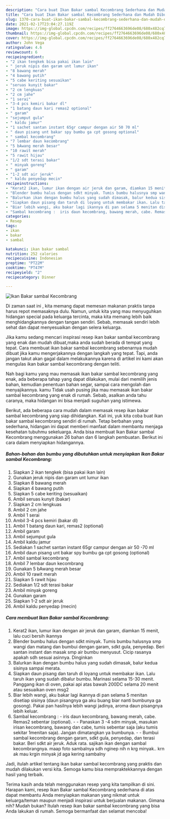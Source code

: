 ```yaml
---
description: "Cara buat Ikan Bakar sambal Kecombrang Sederhana dan Mudah Dibuat"
title: "Cara buat Ikan Bakar sambal Kecombrang Sederhana dan Mudah Dibuat"
slug: 1370-cara-buat-ikan-bakar-sambal-kecombrang-sederhana-dan-mudah-dibuat
date: 2021-02-17T23:04:27.119Z
image: https://img-global.cpcdn.com/recipes/ff2764663696de08/680x482cq70/ikan-bakar-sambal-kecombrang-foto-resep-utama.jpg
thumbnail: https://img-global.cpcdn.com/recipes/ff2764663696de08/680x482cq70/ikan-bakar-sambal-kecombrang-foto-resep-utama.jpg
cover: https://img-global.cpcdn.com/recipes/ff2764663696de08/680x482cq70/ikan-bakar-sambal-kecombrang-foto-resep-utama.jpg
author: John Vega
ratingvalue: 4.6
reviewcount: 6
recipeingredient:
- "2 ikan tengkek bisa pakai ikan lain"
- " jeruk nipis dan garam unt lumur ikan"
- "8 bawang merah"
- "4 bawang putih"
- "5 cabe keriting sesuaikan"
- "seruas kunyit bakar"
- "2 cm lengkuas"
- "2 cm jahe"
- "1 serai"
- "3-4 pcs kemiri bakar dl"
- "1 batang daun kari remas2 optional"
- " garam"
- "sejumput gula"
- " kaldu jamur"
- "1 sachet santan instant 65gr campur dengan air 50 70 ml"
- " daun pisang unt bakar spy bumbu ga cpt gosong optional"
- " sambal kecombrang"
- "7 lembar daun kecombrang"
- "5 bAwang merah besar"
- "10 rawit merah"
- "5 rawit hijau"
- "1/2 sdt terasi bakar"
- " minyak goreng"
- " garam"
- "1-2 sdt air jeruk"
- " kaldu penyedap mecin"
recipeinstructions:
- "Kerat2 ikan, lumur ikan dengan air jeruk dan garam, diamkan 15 menit, lalu cuci bersih ikannya"
- "Blender bumbu halus dengan sdkt minyak. Tumis bumbu halusnya smp wangi dan matang dan bumbui dengan garam, sdkt gula, penyedap. Beri santan instant dan masak smp air bumbu menyusut. Cicip rasanya apakah sdh sesuai asinnya. Dinginkan"
- "Balurkan ikan dengan bumbu halus yang sudah dimasak, balur kedua sisinya sampai merata."
- "Siapkan daun pisang dan taruh di loyang untuk membakar ikan. Lalu taruh ikan yang sudah dibalur bumbu. Marinasi selama 15-30 menit. Panggang ikan di oven, pakai api atas bawah 200DC selama 20 menit atau sesuaikan oven msg2"
- "Biar lebih wangi, aku bakar lagi ikannya di pan selama 5 menitan disetiap sisinya (daun pisangnya ga aku buang biar nanti bumbunya ga gosong). Pakai pan hasilnya lebih wangi jadinya, aroma daun pisangnya lebih keluar."
- "Sambal kecombrang :  iris daun kecombrang, bawang merah, cabe. Remas2 sebentar (optional).   Panaskan 3 -4 sdm minyak, masukan irisan kecombrang, bawang dan cabe, tumis sebentar saja (aku tumis sekitar 1menitan saja). Jangan dimatangkan ya bumbunya.   Bumbui sambal kecombrang dengan garam, sdkt gula, penyedap, dan terasi bakar. Beri sdkt air jeruk. Aduk rata. sajikan ikan dengan sambal kecombrangnya. maap foto sambalnya sdh nginep nih n krg minyak.. krn ak mau krgin minyak jd aga kering sambalny"
categories:
- Resep
tags:
- ikan
- bakar
- sambal

katakunci: ikan bakar sambal 
nutrition: 252 calories
recipecuisine: Indonesian
preptime: "PT22M"
cooktime: "PT47M"
recipeyield: "2"
recipecategory: Dinner

---
```



![Ikan Bakar sambal Kecombrang](https://img-global.cpcdn.com/recipes/ff2764663696de08/680x482cq70/ikan-bakar-sambal-kecombrang-foto-resep-utama.jpg)

Di zaman  saat ini , kita memang dapat memesan makanan praktis tanpa harus repot memasaknya dulu. Namun, untuk kita yang mau menyuguhkan hidangan special pada keluarga tercinta, maka kita memang lebih baik menghidangkannya dengan tangan sendiri. Sebab, memasak sendiri lebih sehat dan dapat menyesuaikan dengan selera keluarga.

Jika kamu sedang mencari inspirasi resep ikan bakar sambal kecombrang yang enak dan mudah dibuat,maka anda sudah berada di tempat yang tepat. Cara membuat ikan bakar sambal kecombrang  sebenarnya mudah dibuat jika kamu mengerjakannya dengan langkah yang tepat. Tapi, anda jangan takut akan gagal dalam melakukannya 
karena di artikel ini kami akan mengulas ikan bakar sambal kecombrang dengan teliti.  



Nah bagi kamu yang mau memasak ikan bakar sambal kecombrang yang enak, ada beberapa tahap yang dapat dilakukan, mulai dari memilih jenis bahan, kemudian penentuan bahan segar, sampai cara mengolah dan menyajikannya. kamu Tidak usah pusing jika mau memasak ikan bakar sambal kecombrang yang enak di rumah. Sebab, asalkan anda  tahu caranya, maka hidangan ini bisa menjadi suguhan yang istimewa.

Berikut, ada beberapa cara mudah dalam memasak resep ikan bakar sambal kecombrang yang siap dihidangkan. Kali ini, yuk kita coba buat ikan bakar sambal kecombrang sendiri di rumah. Tetap berbahan yang sederhana, hidangan ini dapat memberi manfaat dalam membantu menjaga kesehatan tubuhmu sekeluarga. Anda bisa membuat Ikan Bakar sambal Kecombrang menggunakan 26 bahan dan 6 langkah pembuatan. Berikut ini cara dalam menyiapkan hidangannya.

<!--inarticleads1-->

##### Bahan-bahan dan bumbu yang dibutuhkan untuk menyiapkan Ikan Bakar sambal Kecombrang:

1. Siapkan 2 ikan tengkek (bisa pakai ikan lain)
1. Gunakan  jeruk nipis dan garam unt lumur ikan
1. Siapkan 8 bawang merah
1. Siapkan 4 bawang putih
1. Siapkan 5 cabe keriting (sesuaikan)
1. Ambil seruas kunyit (bakar)
1. Siapkan 2 cm lengkuas
1. Ambil 2 cm jahe
1. Ambil 1 serai
1. Ambil 3-4 pcs kemiri (bakar dl)
1. Ambil 1 batang daun kari, remas2 (optional)
1. Ambil  garam
1. Ambil sejumput gula
1. Ambil  kaldu jamur
1. Sediakan 1 sachet santan instant 65gr campur dengan air 50 -70 ml
1. Ambil  daun pisang unt bakar spy bumbu ga cpt gosong (optional)
1. Ambil  sambal kecombrang
1. Ambil 7 lembar daun kecombrang
1. Gunakan 5 bAwang merah besar
1. Ambil 10 rawit merah
1. Siapkan 5 rawit hijau
1. Sediakan 1/2 sdt terasi bakar
1. Ambil  minyak goreng
1. Gunakan  garam
1. Siapkan 1-2 sdt air jeruk
1. Ambil  kaldu penyedap (mecin)




<!--inarticleads2-->

##### Cara membuat Ikan Bakar sambal Kecombrang:

1. Kerat2 ikan, lumur ikan dengan air jeruk dan garam, diamkan 15 menit, lalu cuci bersih ikannya
1. Blender bumbu halus dengan sdkt minyak. Tumis bumbu halusnya smp wangi dan matang dan bumbui dengan garam, sdkt gula, penyedap. Beri santan instant dan masak smp air bumbu menyusut. Cicip rasanya apakah sdh sesuai asinnya. Dinginkan
1. Balurkan ikan dengan bumbu halus yang sudah dimasak, balur kedua sisinya sampai merata.
1. Siapkan daun pisang dan taruh di loyang untuk membakar ikan. Lalu taruh ikan yang sudah dibalur bumbu. Marinasi selama 15-30 menit. Panggang ikan di oven, pakai api atas bawah 200DC selama 20 menit atau sesuaikan oven msg2
1. Biar lebih wangi, aku bakar lagi ikannya di pan selama 5 menitan disetiap sisinya (daun pisangnya ga aku buang biar nanti bumbunya ga gosong). Pakai pan hasilnya lebih wangi jadinya, aroma daun pisangnya lebih keluar.
1. Sambal kecombrang :  - iris daun kecombrang, bawang merah, cabe. Remas2 sebentar (optional).  -  - Panaskan 3 -4 sdm minyak, masukan irisan kecombrang, bawang dan cabe, tumis sebentar saja (aku tumis sekitar 1menitan saja). Jangan dimatangkan ya bumbunya.  -  - Bumbui sambal kecombrang dengan garam, sdkt gula, penyedap, dan terasi bakar. Beri sdkt air jeruk. Aduk rata. sajikan ikan dengan sambal kecombrangnya. maap foto sambalnya sdh nginep nih n krg minyak.. krn ak mau krgin minyak jd aga kering sambalny




Jadi, itulah artikel tentang  ikan bakar sambal kecombrang  yang praktis dan mudah dilakukan versi kita. Semoga kamu bisa mempraktekkannya dengan hasil yang terbaik. 

Terima kasih anda telah menggunakan resep yang kita tampilkan di sini. Harapan kami, resep  Ikan Bakar sambal Kecombrang sederhana di atas dapat membantu Anda menyiapkan makanan yang nikmat untuk keluarga/teman maupun menjadi inspirasi untuk berjualan makanan. Gimana nih? Mudah bukan? Itulah resep ikan bakar sambal kecombrang yang bisa Anda lakukan di rumah. Semoga bermanfaat dan selamat mencoba!

